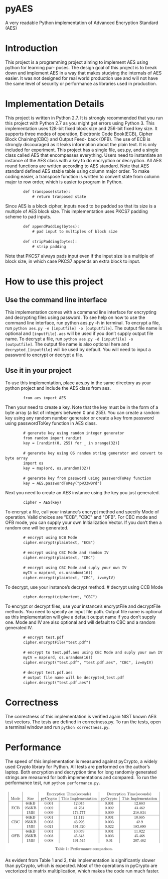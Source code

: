 # pyAES
A very readable Python implementation of Advanced Encryption Standard (AES)

# Introduction
This project is a programming project aiming to implement AES using python for learning pur- poses. The design goal of this project is to break down and implement AES in a way that makes studying the internals of AES easier. It was not designed for real world production use and will not have the same level of security or performance as libraries used in production.

# Implementation Details
This project is written in Python 2.7. It is strongly recommended that you run this project with Python 2.7 as you might get errors using Python 3.
This implementation uses 128-bit fixed block size and 256-bit fixed key size. It supports three modes of operation, Electronic Code Book(ECB), Cipher Block Chaining(CBC) and Output Feed- back (OFB). The use of ECB is strongly discouraged as it leaks information about the plain text. It is only included for experiment.
This project has a single file, aes.py, and a single class called AES that encompasses everything. Users need to instantiate an instance of the AES class with a key to do encryption or decryption. All AES round functions are written according to AES standard. Note that AES standard defined AES stable table using column major order. To make coding easier, a transpose function is written to convert state from column major to row order, which is easier to program in Python.

```
        def transpose(state):
            # return tranposed state
```

Since AES is a block cipher, inputs need to be padded so that its size is a multiple of AES block size. This implementation uses PKCS7 padding scheme to pad inputs.

```
        def appendPadding(bytes):
            # pad input to multiples of block size
        
        def stripPadding(bytes):
            # strip padding
```

Note that PKCS7 always pads input even if the input size is a multiple of block size, in which case PKCS7 appends an extra block to input.


# How to use this project
## Use the command line interface
This implementation comes with a command line interface for encrypting and decrypting files using password. To see help on how to use the command line interface, run python aes.py -h in terminal. To encrypt a file, run `python aes.py -e [inputfile] -o [outputfile]`. The output file name is optional and `[inputfile].aes` will be used if you don’t supply output file name. To decrypt a file, run `python aes.py -d [inputfile] -o [outputfile]`. The output file name is also optional here and `decrypted_[inputfile]` will be used by default. You will need to input a password to encrypt or decrypt a file.

## Use it in your project
To use this implementation, place aes.py in the same directory as your python project and include the AES class from aes.
```
        from aes import AES
```
Then your need to create a key. Note that the key must be in the form of a byte array (a list of integers between 0 and 255). You can create a random key using any random number generator or create a key from password using passwordToKey function in AES class.
```
        # generate key using random integer generator
        from random import randint
        key = [randint(0, 255) for _ in xrange(32)]

        # generate key using OS random string generator and convert to byte array
        import os
        key = map(ord, os.urandom(32))

        # generate key from password using passwordToKey function
        key = AES.passwordToKey("p@33w0rd")
```
Next you need to create an AES instance using the key you just generated.
```
        cipher = AES(key)
```
To encrypt a file, call your instance’s encrypt method and specify Mode of operation. Valid choices are "ECB", "CBC" and "OFB". For CBC mode and OFB mode, you can supply your own Initialization Vector. If you don’t then a random one will be generated.
```
        # encrypt using ECB Mode
        cipher.encrypt(plaintext, "ECB")

        # encrypt using CBC Mode and random IV
        cipher.encrypt(plaintext, "CBC")
        
        # encrypt using CBC Mode and suply your own IV
        myIV = map(ord, os.urandom(16))
        cipher.encrypt(plaintext, "CBC", iv=myIV)
```
To decrypt, use your instance’s decrypt method. # decrypt using CCB Mode
```
        cipher.decrypt(ciphertext, "CBC")
```
To encrypt or decrypt files, use your instance’s encryptFile and decryptFile methods. You need to specify an input file path. Output file name is optional as this implementation will give a default output name if you don’t supply one. Mode and IV are also optional and will default to CBC and a random generated IV.
```
        # encrypt test.pdf
        cipher.encryptFile("test.pdf")

        # encrypt to test.pdf.aes using CBC Mode and suply your own IV
        myIV = map(ord, os.urandom(16))
        cipher.encrypt("test.pdf", "test.pdf.aes", "CBC", iv=myIV)
        
        # decrypt test.pdf.aes
        # output file name will be decrypted_test.pdf
        cipher.decrypt("test.pdf.aes")
```

# Correctness
The correctness of this implementation is verified again NIST known AES test vectors. The tests are defined in correctness.py. To run the tests, open a terminal window and run `python correctness.py`.

# Performance
The speed of this implementation is measured against pyCrypto, a widely used Crypto library for Python. All tests are performed on the author’s laptop. Both encryption and decryption time for long randomly generated strings are measured for both implementations and compared. To run the performance test, run `python performance.py`.

![Performance Table](/table1.png)

As evident from Table 1 and 2, this implementation is significantly slower than pyCrypto, which is expected. Most of the operations in pyCrypto are vectorized to matrix multiplication, which makes the code run much faster.
